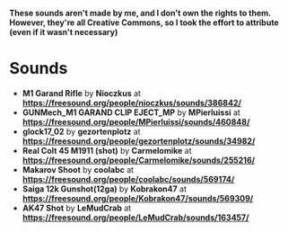 **These sounds aren't made by me, and I don't own the rights to them.**
**However, they're all Creative Commons, so I took the effort to attribute (even if it wasn't necessary)**

# Sounds
- **M1 Garand Rifle** by **Nioczkus** at **https://freesound.org/people/nioczkus/sounds/386842/**
- **GUNMech_M1 GARAND CLIP EJECT_MP** by **MPierluissi** at **https://freesound.org/people/MPierluissi/sounds/460848/**
- **glock17_02** by **gezortenplotz** at **https://freesound.org/people/gezortenplotz/sounds/34982/**
- **Real Colt 45 M1911 (shot)** by **Carmelomike** at **https://freesound.org/people/Carmelomike/sounds/255216/**
- **Makarov Shoot** by **coolabc** at **https://freesound.org/people/coolabc/sounds/569174/**
- **Saiga 12k Gunshot(12ga)** by **Kobrakon47** at **https://freesound.org/people/Kobrakon47/sounds/569309/**
- **AK47 Shot** by **LeMudCrab** at **https://freesound.org/people/LeMudCrab/sounds/163457/**